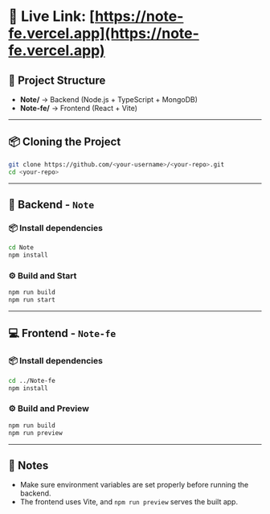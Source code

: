 # 📌 Live Link: [https://note-fe.vercel.app](https://note-fe.vercel.app)

## 📝 Project Structure

- **Note/** → Backend (Node.js + TypeScript + MongoDB)
- **Note-fe/** → Frontend (React + Vite)

---

## 📦 Cloning the Project

```bash
git clone https://github.com/<your-username>/<your-repo>.git
cd <your-repo>
```

---

## 🚀 Backend - `Note`

### 📦 Install dependencies

```bash
cd Note
npm install
```

### ⚙️ Build and Start

```bash
npm run build
npm run start
```

---

## 💻 Frontend - `Note-fe`

### 📦 Install dependencies

```bash
cd ../Note-fe
npm install
```

### ⚙️ Build and Preview

```bash
npm run build
npm run preview
```

---

## 📎 Notes

- Make sure environment variables are set properly before running the backend.
- The frontend uses Vite, and `npm run preview` serves the built app.
